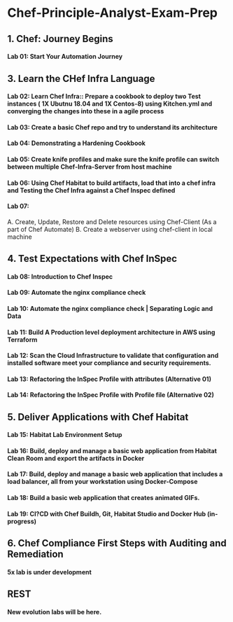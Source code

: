 # Chef-Principle-Analyst-Exam-Prep
## 1. Chef: Journey Begins
#### Lab 01: Start Your Automation Journey

## 3. Learn the CHef Infra Language
#### Lab 02: Learn Chef Infra:: Prepare a cookbook to deploy two Test instances ( 1X Ubutnu 18.04 and 1X Centos-8) using Kitchen.yml and converging the changes into these in a agile process
#### Lab 03: Create a basic Chef repo and try to understand its architecture
#### Lab 04: Demonstrating a Hardening Cookbook
#### Lab 05: Create knife profiles and make sure the knife profile can switch between multiple Chef-Infra-Server from host machine
#### Lab 06: Using Chef Habitat to build artifacts, load that into a chef infra and Testing the Chef Infra against a Chef Inspec defined
#### Lab 07:
A. Create, Update, Restore and Delete resources using Chef-Client (As a part of Chef Automate)
B. Create a webserver using chef-client in local machine

## 4. Test Expectations with Chef InSpec
#### Lab 08: Introduction to Chef Inspec
#### Lab 09: Automate the nginx compliance check
#### Lab 10: Automate the nginx compliance check | Separating Logic and Data
#### Lab 11: Build A Production level deployment architecture in AWS using Terraform
#### Lab 12: Scan the Cloud Infrastructure to validate that configuration and installed software meet your compliance and security requirements.
#### Lab 13: Refactoring the InSpec Profile with attributes (Alternative 01)
#### Lab 14: Refactoring the InSpec Profile with Profile file (Alternative 02)

## 5. Deliver Applications with Chef Habitat
#### Lab 15: Habitat Lab Environment Setup
#### Lab 16: Build, deploy and manage a basic web application from Habitat Clean Room and export the artifacts in Docker
#### Lab 17: Build, deploy and manage a basic web application that includes a load balancer, all from your workstation using Docker-Compose
#### Lab 18: Build a basic web application that creates animated GIFs.
#### Lab 19: CI?CD with Chef Buildh, Git, Habitat Studio and Docker Hub (in-progress)

## 6. Chef Compliance First Steps with Auditing and Remediation
#### 5x lab is under development 

## REST
#### New evolution labs will be here.
